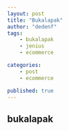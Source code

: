 ```yaml
---
layout: post
title: "Bukalapak"
author: "dedenf"
tags:
    - bukalapak
    - jenius
    - ecommerce

categories:
    - post
    - ecommerce

published: true
---
```


## bukalapak